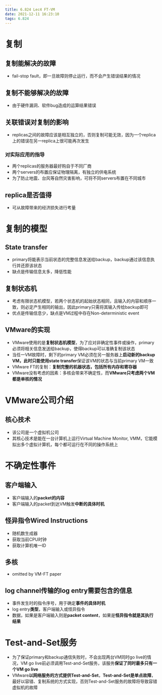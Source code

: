 ```yaml
---
title: 6.824 Lec4 FT-VM
date: 2021-12-11 16:23:10
tags: 6.824
---
```


# 复制

## 复制能解决的故障

- fail-stop fault，即一旦故障则停止运行，而不会产生错误结果的情况

## 复制不能够解决的故障

- 由于硬件漏洞、软件bug造成的运算结果错误

## 关联错误对复制的影响

- replicas之间的故障应该是相互独立的，否则复制可能无效，因为一个replica上的错误在另一replica上很可能再次发生

### 对实际应用的指导

- 两个replicas的服务器最好购自于不同厂商
- 两个servers的布置应保证物理隔离，有独立的供电系统
- 为了防止地震、台风等自然灾害影响，可将不同servers布置在不同城市

## replica是否值得

- 可从故障带来的经济损失进行考量

# 复制的模型

## State transfer

- primary将能表示当前状态的完整信息发送给backup，backup通过该信息执行并还原该状态
- 缺点是传输信息太多，降低性能

## 复制状态机

- 考虑有限状态机模型，若两个状态机的起始状态相同，且输入的内容和顺序一致，则必定产生相同的输出，因此primary只需将其输入传给backup即可
- 优点是传输信息少，缺点是VM过程中存在Non-deterministic event

## VMware的实现

- VMware使用的是**复制状态机模型**，为了应对非确定性事件或操作，primary必须将相关信息发送给backup，使得backup可以准确复制该状态
- 当任一VM故障时，剩下的primary VM必须在另一服务器上**启动新的backup VM，此时只能使用state transfer**保证该VM的状态与当前primary VM一致
- VMware FT的复制：**复制完整的机器状态，包括所有内存和寄存器**
- VMware没有考虑的因素：多核会带来不确定性，而**VMware只考虑两个VM都是单核的情况**

# VMware公司介绍

## 核心技术

- 该公司是一个虚拟机公司
- 其核心技术是能在一台计算机上运行Virtual Machine Monitor, VMM，它能模拟出多个虚拟计算机，每个都可运行在不同的操作系统上

# 不确定性事件

## 客户端输入

- 客户端输入的**packet的内容**
- 客户端输入的packet到达VM触发**中断的具体时机**

## 怪异指令Wired Instructions

- 随机数生成器
- 获取当前CPU时钟
- 获取计算机唯一ID

## 多核

- omitted by VM-FT paper

## log channel传输的log entry需要包含的信息

- 事件发生时的指令序号，用于确定**事件的具体时机**
- log entry**类型**，客户端输入或怪异指令
- 数据，如果是客户端输入则是**packet content**，如果是**怪异指令就是其执行结果**

# Test-and-Set服务

- 为了保证primary和backup通信失败时，不会出现两台VM同时go live的情况，VM go live前必须调用Test-and-Set服务，该服务**保证了同时最多只有一个VM go live**
- VMware**以网络服务的方式提供Test-and-Set**，**Test-and-Set是单点故障**，最好以容错、复制系统的方式实现，否则Test-and-Set服务的故障将导致容错虚拟机的故障
